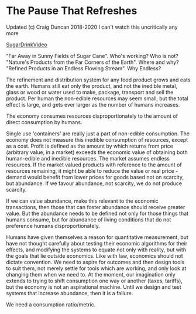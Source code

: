 # The Pause That Refreshes
Updated (c) Craig Duncan 2018-2020
I can't watch this uncritically any more

[SugarDrinkVideo](https://www.youtube.com/watch?v=bcatrD251VA)

"Far Away in Sunny Fields of Sugar Cane". Who's working?  Who is not?
"Nature's Products from the Far Corners of the Earth".  Where and why?
"Refined Products in an Endless Flowing Stream".  Why Endless?

The refinement and distribution system for any food product grows and eats the earth.  Humans still eat only the product, and not the inedible metal, glass or wood or water used to make, package, transport and sell the product.  Per human the non-edible resources may seem small, but the total effect is large, and gets ever larger as the number of humans increases.

The economy consumes resources disproportionately to the amount of direct consumption by humans.

Single use 'containers' are really just a part of non-edible consumption.   The economy does not measure this inedible consumption of resources, except as a cost.   Profit is defined as the amount by which returns from price (arbitrary value, in a market) exceeds the economic value of obtaining both human-edible and inedible resources.   The market assumes endless resources.  If the market valued products with reference to the amount of resources remaining, it might be able to reduce the value or real price - demand would benefit from lower prices for goods based not on scarcity, but abundance.   If we favour abundance, not scarcity, we do not produce scarcity.

If we can value abundance, make this relevant to the economic transactions, then those that can foster abundance should receive greater value.  But the abundance needs to be defined not only for those things that humans consume, but for abundance of living conditions that do not preference humans disproportionately.

Humans have given themselves a reason for quantitative measurement, but have not thought carefully about testing their economic algorithms for their effects, and modifying the systems to equate not only with reality, but with the goals that lie outside economics.  Like with law, economics should not dictate convention.   We need to aspire for outcomes and then design tools to suit them, not merely settle for tools which are working, and only look at changing them when we need to.  At the moment, our imagination only extends to trying to shift consumption one way or another (taxes, tariffs), but the economy is not an aspirational machine.    Until we design and test systems that increase abundance, then it is a failure.

We need a consumption ratio/metric.
